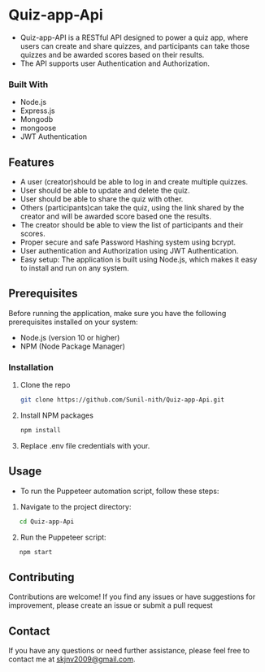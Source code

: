 # Quiz-app-Api

* Quiz-app-API is a RESTful API designed to power a quiz app, where users can create and share quizzes, and participants can take those quizzes and be awarded scores based on their results.
* The API supports user Authentication and Authorization.

### Built With

* Node.js
* Express.js
* Mongodb
* mongoose
* JWT Authentication

## Features
* A user (creator)should be able to log in and create multiple quizzes.
* User should be able to update and delete the quiz.
* User should be able to share the quiz with other.
* Others (participants)can take the quiz, using the link shared by the creator and will be awarded score based one the results.
* The creator should be able to view the list of participants and their scores.
* Proper secure and safe Password Hashing system using bcrypt.
* User authentication and Authorization using JWT Authentication.
* Easy setup: The application is built using Node.js, which makes it easy to install and run on any system.

## Prerequisites
Before running the application, make sure you have the following prerequisites installed on your system:

* Node.js (version 10 or higher)
* NPM (Node Package Manager)



### Installation

1. Clone the repo
   ```sh
   git clone https://github.com/Sunil-nith/Quiz-app-Api.git
   ```
2. Install NPM packages
   ```sh
   npm install
   ```
3. Replace .env file credentials with your.
   

## Usage

* To run the Puppeteer automation script, follow these steps:
1. Navigate to the project directory:
```sh
   cd Quiz-app-Api
   ```

2. Run the Puppeteer script:
```sh
   npm start
   ```


## Contributing
Contributions are welcome! If you find any issues or have suggestions for improvement, please create an issue or submit a pull request

## Contact

If you have any questions or need further assistance, please feel free to contact me at skjnv2009@gmail.com.


